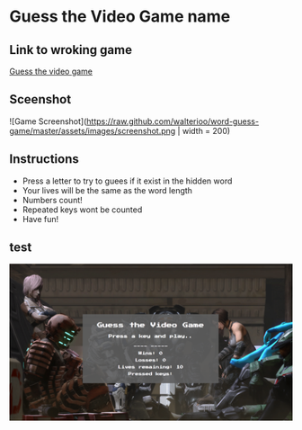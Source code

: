 # Guess the Video Game name
## Link to wroking game
[Guess the video game](https://walterioo.github.io/word-guess-game)
## Sceenshot
![Game Screenshot](https://raw.github.com/walterioo/word-guess-game/master/assets/images/screenshot.png | width = 200)
## Instructions
* Press a letter to try to guees if it exist in the hidden word
* Your lives will be the same as the word length
* Numbers count! 
* Repeated keys wont be counted
* Have fun!
## test
![](/assets/images/screenshot.png)
    
